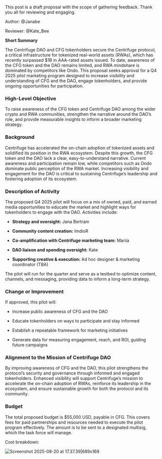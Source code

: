 This post is a draft proposal with the scope of gathering feedback. Thank you all for reviewing and engaging. 

Author: @Janabe

Reviewer: @Kate_Bee

**Short Summary**

The Centrifuge DAO and CFG tokenholders secure the Centrifuge protocol, a critical infrastructure for tokenized real-world assets (RWAs), which has recently surpassed $1B in AAA-rated assets issued. To date, awareness of the CFG token and the DAO remains limited, and RWA mindshare is dominated by competitors like Ondo. This proposal seeks approval for a Q4 2025 pilot marketing program designed to increase visibility and understanding of CFG and the DAO, engage tokenholders, and provide ongoing opportunities for participation.

### **High-Level Objective**

To raise awareness of the CFG token and Centrifuge DAO among the wider crypto and RWA communities, strengthen the narrative around the DAO’s role, and provide measurable insights to inform a broader marketing strategy.

### **Background**

Centrifuge has accelerated the on-chain adoption of tokenized assets and solidified its position in the RWA ecosystem. Despite this growth, the CFG token and the DAO lack a clear, easy-to-understand narrative. Current awareness and participation remain low, while competitors such as Ondo dominate public perception of the RWA market. Increasing visibility and engagement for the DAO is critical to sustaining Centrifuge’s leadership and fostering adoption of its ecosystem.

### **Description of Activity**

The proposed Q4 2025 pilot will focus on a mix of owned, paid, and earned media opportunities to educate the market and highlight ways for tokenholders to engage with the DAO. Activities include:

* **Strategy and oversight:** Jana Bertram

* **Community content creation:** ImdioR

* **Co-amplification with Centrifuge marketing team:** Mariia

* **DAO liaison and spending oversight:** Kate

* **Supporting creative & execution:** Ad hoc designer & marketing coordinator (TBA)

The pilot will run for the quarter and serve as a testbed to optimize content, channels, and messaging, providing data to inform a long-term strategy.

### **Change or Improvement**

If approved, this pilot will:

* Increase public awareness of CFG and the DAO

* Educate tokenholders on ways to participate and stay informed

* Establish a repeatable framework for marketing initiatives

* Generate data for measuring engagement, reach, and ROI, guiding future campaigns

### **Alignment to the Mission of Centrifuge DAO**

By improving awareness of CFG and the DAO, this pilot strengthens the protocol’s security and governance through informed and engaged tokenholders. Enhanced visibility will support Centrifuge’s mission to accelerate the on-chain adoption of RWAs, reinforce its leadership in the ecosystem, and ensure sustainable growth for both the protocol and its community.

### **Budget**

The total proposed budget is $55,000 USD, payable in CFG. This covers fees for paid partnerships and resources needed to execute the pilot program effectively. The amount is to be sent to a designated multisig, which the task force will manage.

Cost breakdown:

![Screenshot 2025-08-20 at 17.37.39|689x169](upload://wzzQyDA8s9kAPeo4ELwahhr0xA2.png)  